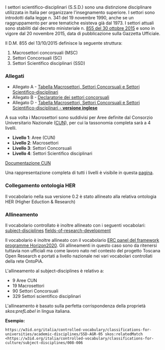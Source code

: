 I settori scientifico-disciplinari (S.S.D.) sono una distinzione disciplinare utilizzata in Italia per organizzare l'insegnamento superiore.
I settori sono introdotti dalla legge n. 341 del 19 novembre 1990, anche se un raggruppamento per aree tematiche esisteva già dal 1973.
I settori attuali sono stabiliti dal decreto ministeriale n. [855 del 30 ottobre 2015](http://attiministeriali.miur.it/anno-2015/ottobre/dm-30102015.aspx) e sono in vigore dal 20 novembre 2015, data di pubblicazione sulla Gazzetta Ufficiale.

Il D.M. 855 del 13/10/2015 definisce la seguente struttura:

1) Macrosettori concorsuali (MSC)
2) Settori Concorsuali (SC)
3) Settori Scientifico disciplinari (SSD)

### Allegati
* Allegato A - [Tabella Macrosettori, Settori Concorsuali e Settori Scientifico-disciplinari](http://attiministeriali.miur.it/media/265754/allegato_a.pdf)
* Allegato B - [Declaratorie dei settori concorsuali](http://attiministeriali.miur.it/media/265757/allegato_b.pdf)
* Allegato D - [Tabella Macrosettori, Settori Concorsuali e Settori Scientifico-disciplinari - **versione inglese**](http://attiministeriali.miur.it/media/265763/allegato_d.pdf)

A sua volta i Macrosettori sono suddivisi per Aree definite dal Consorzio Universitario Nazionale ([CUN](https://www.cun.it)), per cui la tassonomia completa sarà a 4 livelli.

* **Livello 1**: Aree (CUN)
* **Livello 2**: Macrosettori
* **Livello 3**: Settori Concorsuali
* **Livello 4**: Settori Scientifico disciplinari

[Documentazione CUN](https://www.cun.it/uploads/4079/Allegato_CAcademicFieldsandDisciplines.pdf?v=)

Una rappresentazione completa di tutti i livelli è visibile in questa [pagina](https://it.wikipedia.org/wiki/Settore_scientifico-disciplinare).

### Collegamento ontologia HER
Il vocabolario nella sua versione 0.2 è stato allineato alla relativa ontologia HER (Higher Eduction & Research)

### Allineamento

Il vocabolario controllato è inoltre allineato con i seguenti vocabolari:
[subject-disciplines](https://github.com/italia/daf-ontologie-vocabolari-controllati/tree/master/VocabolariControllati/classifications-for-culture/subject-disciplines)
[fields-of-research-development](https://github.com/italia/daf-ontologie-vocabolari-controllati/tree/master/VocabolariControllati/classifications-for-her/fields-of-research-development)

Il vocabolario è inoltre allineato con il vocabolario [ERC panel del framework programme Horizon2020](https://w3id.org/italia/controlled-vocabulary/classifications-for-her/erc-panel-h2020-fp). Gli allineamenti in questo caso sono da ritenersi tuttavia non ufficiali ma come lavoro nato nel contesto del progetto Toscana Open Research e portati a livello nazionale nei vari vocabolari controllati della rete OntoPiA.

L'allineamento al subject-disciplines è relativo a:

* 9 Aree CUN
* 19 Macrosettori
* 90 Settori Concorsuali
* 329 Settori scientifico disciplinari

L'allineamento è basato sulla perfetta corrispondenza della proprietà *skos:prefLabel* in lingua italiana.

**Esempio:**

`https://w3id.org/italia/controlled-vocabulary/classifications-for-universities/academic-disciplines/SSD-AGR-05
skos:relatedMatch <https://w3id.org/italia/controlled-vocabulary/classifications-for-culture/subject-disciplines/008-006`
